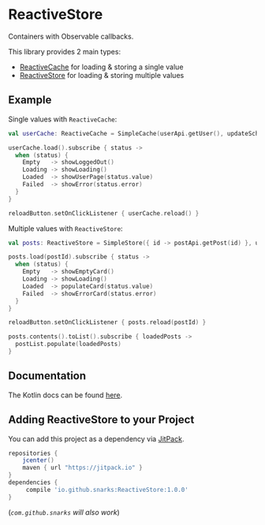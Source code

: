 # ReactiveStore
Containers with Observable callbacks.

This library provides 2 main types:
- [ReactiveCache](https://snarks.github.io/ReactiveStore/kotlin-docs/1.0.0/io.github.snarks.reactivestore.caches/index.html)
  for loading & storing a single value
- [ReactiveStore](https://snarks.github.io/ReactiveStore/kotlin-docs/1.0.0/io.github.snarks.reactivestore.stores/)
  for loading & storing multiple values

## Example
Single values with `ReactiveCache`:
```kotlin
val userCache: ReactiveCache = SimpleCache(userApi.getUser(), updateScheduler = uiScheduler)

userCache.load().subscribe { status ->
  when (status) {
    Empty   -> showLoggedOut()
    Loading -> showLoading()
    Loaded  -> showUserPage(status.value)
    Failed  -> showError(status.error)
  }
}

reloadButton.setOnClickListener { userCache.reload() }
```

Multiple values with `ReactiveStore`:
```kotlin
val posts: ReactiveStore = SimpleStore({ id -> postApi.getPost(id) }, updateScheduler = uiScheduler)

posts.load(postId).subscribe { status ->
  when (status) {
    Empty   -> showEmptyCard()
    Loading -> showLoading()
    Loaded  -> populateCard(status.value)
    Failed  -> showErrorCard(status.error)
  }
}

reloadButton.setOnClickListener { posts.reload(postId) }

posts.contents().toList().subscribe { loadedPosts ->
  postList.populate(loadedPosts)
}
```

## Documentation
The Kotlin docs can be found [here](https://snarks.github.io/ReactiveStore/kotlin-docs/1.0.0/).

## Adding ReactiveStore to your Project
You can add this project as a dependency via [JitPack](https://jitpack.io/).

```gradle
repositories {
    jcenter()
    maven { url "https://jitpack.io" }
}
dependencies {
     compile 'io.github.snarks:ReactiveStore:1.0.0'
}
```
(_`com.github.snarks` will also work_)
